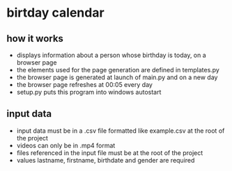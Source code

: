 # birtday calendar

## how it works

- displays information about a person whose birthday is today, on a browser page
- the elements used for the page generation are defined in templates.py
- the browser page is generated at launch of main.py and on a new day
- the browser page refreshes at 00:05 every day
- setup.py puts this program into windows autostart

## input data

- input data must be in a .csv file formatted like example.csv at the root of the project
- videos can only be in .mp4 format
- files referenced in the input file must be at the root of the project
- values lastname, firstname, birthdate and gender are required
